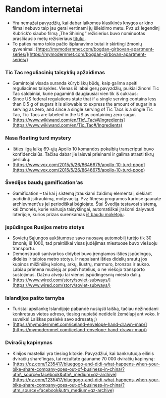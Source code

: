 # Random internetai

* Yra nemažai pavyzdžių, kai dabar laikomos klasikinės knygos ar kino filmai nebuvo taip jau gerai vertinami jų išleidimo metu. Pvz už legendinį Kubrick’o siaubo filmą „The Shining“ režisierius buvo nominuotas prasčiausio metų režisieriaus [titului](http://www.wikiwand.com/en/The_Shining_%28film%29#/Initial_reception).
* To paties namo tokio pačio išplanavimo butai ir skirtingi žmonių gyvenimai: [https://mymodernmet.com/bogdan-girbovan-apartment-series/](https://mymodernmet.com/bogdan-girbovan-apartment-series/)

### Tic Tac reguliacinių taisyklių apžaidimas

* Gamintojai visada suranda kūrybiškų būdų, kaip galima apeiti reguliacines taisykles. Vienas iš labai gerų pavyzdžių, puikiai žinomi Tic Tac saldainiai, kurie pagaminti daugiausiai vien tik iš cukraus:
* Since US federal regulations state that if a single serving contains less than 0.5 g of sugars it is allowable to express the amount of sugar in a serving as zero, and since a single serving of Tic Tacs is a single Tic Tac, Tic Tacs are labeled in the US as containing zero sugar.
* [https://www.wikiwand.com/en/Tic\_Tac\#/Ingredients](https://www.wikiwand.com/en/Tic_Tac#/Ingredients)

### Nasa floating turd mystery

* Išties ilgą laiką 69-ųjų Apollo 10 komandos pokalbių transcriptai buvo konfidencialūs. Tačiau dabar jie laisvai prieinami ir galima atrasti tikrų perliukų:
* [https://www.vox.com/2015/5/26/8646675/apollo-10-turd-poop](https://www.vox.com/2015/5/26/8646675/apollo-10-turd-poop)

### Švedijos baudų gamification'as

* Gamification – tai kai į sistemą įtraukiami žaidimų elementai, siekiant padidinti įsitraukimą, motyvaciją. Pvz fitneso programos kuriose gaunate archievment’us jei periodiškai bėgiojate. Štai Švedija testavosi sistemą, kai žmonės, kurie vairuoja taisyklingai, automatiškai įrašomi dalyvauti loterijoje, kurios prizas surenkamas [iš baudų mokėtojų](http://www.gamification.co/2013/04/25/gamification-breakdown-of-the-speed-camera-lottery/).

### Įspūdingos Rusijos metro stotys

* Sovietų Sąjungos aukštumose savo nuosavą automobilį turėjo tik 30 žmonių iš 1000, tad praktiškai visas judėjimas miestuose buvo viešuoju transportu. 
* Demonstruoti santvarkos didybei buvo įrengiamos išties įspūdingos, didelės ir talpios metro stotys. Ir nepaisant išties didelių srautų jos kupinos milžiniškų kolonų, arkų, liustrų, marmuro, bronzos ir aukso. Labiau primena muziejų ar posh hotelius, o ne viešojo transporto sustojimus. Dažnu atveju tai vienos įspūdingesnių miesto dalių.
* [https://www.wired.com/story/soviet-subways/](https://www.wired.com/story/soviet-subways/)

### Islandijos pašto tarnyba

* Turistai apsilankę Islandijoje pabandė nusiųsti laišką, tačiau nežinodami konkretaus vietos adreso, tiesiog nupiešė nedidelė žemėlapį ant voko. Ir suveikė! Laiškas pasiekė savo adresatą ;\)
* [https://mymodernmet.com/iceland-envelope-hand-drawn-map/](https://mymodernmet.com/iceland-envelope-hand-drawn-map/) 

### Dviračių kapinynas

* Kinijos masteliai yra tiesiog kitokie. Pavyzdžiui, kai bankrutuoja eilinis dviračių share'ingas, tai rezultate gauname 70 000 dviračių kapinyną:
* [https://qz.com/1235417/bluegogo-and-didi-what-happens-when-your-bike-share-company-goes-out-of-business-in-china/?utm\_source=facebook&utm\_medium=qz-archive](https://qz.com/1235417/bluegogo-and-didi-what-happens-when-your-bike-share-company-goes-out-of-business-in-china/?utm_source=facebook&utm_medium=qz-archive)

